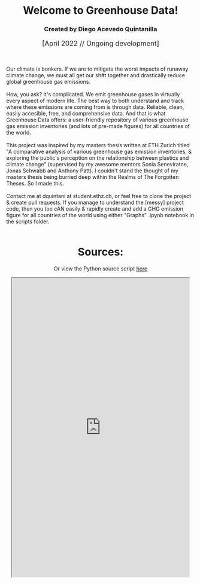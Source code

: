 <body>
<h1 align="center"> Welcome to Greenhouse Data! </h1>
<h3 align="center">
    Created by Diego Acevedo Quintanilla
</h3>
<p align="center" style="font-size: 18px">
    [April 2022 // Ongoing development]
</p>
<br>

<p align="left">
Our climate is bonkers. If we are to mitigate the worst 
impacts of runaway climate change, we must all get our sh#t together 
and drastically reduce global greenhouse gas emissions.
<br>
<br>
How, you ask? It's complicated. 
We emit greenhouse gases in virtually every aspect of modern life. 
The best way to both understand and track where these emissions are coming from 
is through data. Reliable, clean, easily accesible, free, and comprehensive data. 
And that is what Greenhouse Data offers: a user-friendly repository of 
various greenhouse gas emission inventories (and lots of pre-made figures) 
for all countries of the world.
<br>
<br>
This project was inspired by my masters thesis written at ETH Zurich titled "A comparative analysis of various greenhouse gas emission inventories, & exploring the public's perception on the relationship between plastics and climate change" (supervised by my awesome mentors Sonia Seneviratne, Jonas Schwabb and Anthony Patt). I couldn't stand the thought of my masters thesis being burried deep within the Realms of The Forgotten Theses. So I made this.
<br>
<br>
Contact me at dquintani at student.ethz.ch, or feel free to clone the project & create pull requests. If you manage to understand the [messy] project code, then you too cAN easily & rapidly create and add a GHG emission figure for all countries of the world using either "Graphs" .ipynb notebook in the scripts folder.
<br>
<br>

<h1 align="center">
    Sources:
</h1>

<p align="center">Or view the Python source script <a href="https://nbviewer.org/github/dquintani/GreenhouseData/blob/master/scripts/Inventories_Main.ipynb">here</a>
</p>

<p align="center">
    <iframe 
        src="https://dquintani.github.io/GreenhouseData/pages/sources.html" width="94%" height="800px">
    </iframe>
</p>
